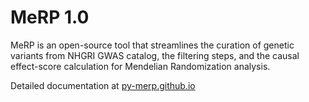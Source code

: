MeRP 1.0
========
MeRP is an open-source tool that streamlines the curation of genetic variants from NHGRI GWAS catalog, the filtering steps, and the causal effect-score calculation for Mendelian Randomization analysis.

Detailed documentation at [py-merp.github.io](http://py-merp.github.io)

